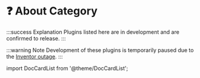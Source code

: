 # ❓ About Category

:::success Explanation
Plugins listed here are in development and are confirmed to release.
:::

:::warning Note
Development of these plugins is temporarily paused due to the [Inventor outage](https://inventor.gg/outage).
:::

import DocCardList from '@theme/DocCardList';

<DocCardList />